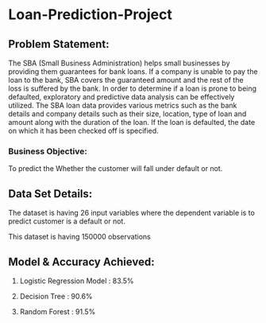 # Loan-Prediction-Project

## Problem Statement:

The SBA (Small Business Administration) helps small businesses by providing them guarantees for bank loans. If a company is unable to pay the loan to the bank, SBA covers the guaranteed amount and the rest of the loss is suffered by the bank. In order to determine if a loan is prone to being defaulted, exploratory and predictive data analysis can be effectively utilized. 
The SBA loan data provides various metrics such as the bank details and company details such as their size, location, type of loan and amount along with the duration of the loan. If the loan is defaulted, the date on which it has been checked off is specified. 

### Business Objective:

To predict the Whether the customer will fall under default or not.


## Data Set Details:
The dataset is having 26 input variables where the dependent variable is to predict customer is a default or not.

This dataset is having 150000 observations


## Model & Accuracy Achieved:
1. Logistic Regression Model : 83.5%

2. Decision Tree : 90.6%

3. Random Forest : 91.5%

